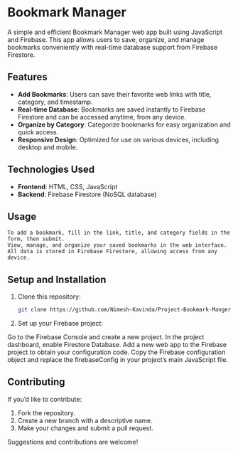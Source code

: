 # Bookmark Manager

A simple and efficient Bookmark Manager web app built using JavaScript and Firebase. This app allows users to save, organize, and manage bookmarks conveniently with real-time database support from Firebase Firestore.

## Features

- **Add Bookmarks**: Users can save their favorite web links with title, category, and timestamp.
- **Real-time Database**: Bookmarks are saved instantly to Firebase Firestore and can be accessed anytime, from any device.
- **Organize by Category**: Categorize bookmarks for easy organization and quick access.
- **Responsive Design**: Optimized for use on various devices, including desktop and mobile.

## Technologies Used

- **Frontend**: HTML, CSS, JavaScript
- **Backend**: Firebase Firestore (NoSQL database)

## Usage
    To add a bookmark, fill in the link, title, and category fields in the form, then submit.
    View, manage, and organize your saved bookmarks in the web interface.
    All data is stored in Firebase Firestore, allowing access from any device.

## Setup and Installation

1. Clone this repository:
   ```bash
   git clone https://github.com/Nimesh-Kavinda/Project-Bookmark-Manger-JS---FireBase-Public-.git
   ```

2. Set up your Firebase project:

  Go to the Firebase Console and create a new project.
  In the project dashboard, enable Firestore Database.
  Add a new web app to the Firebase project to obtain your configuration code.
  Copy the Firebase configuration object and replace the firebaseConfig in your project’s main JavaScript file.
   
## Contributing

If you’d like to contribute:

1. Fork the repository.
2. Create a new branch with a descriptive name.
3. Make your changes and submit a pull request.

Suggestions and contributions are welcome!
